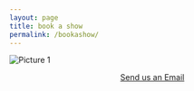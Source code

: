 ```yaml
---
layout: page
title: book a show
permalink: /bookashow/
---
```

 
 ![Picture 1](http://i.imgur.com/MvRUJCt.jpg)
  
  
<div style="text-align:center"><a href="/feedback">Send us an Email</a></div>




 
 

        


